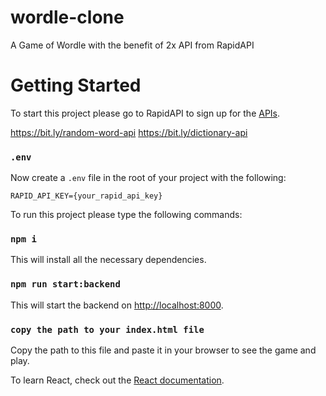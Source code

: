 # wordle-clone
A Game of Wordle with the benefit of 2x API from RapidAPI


# Getting Started

To start this project please go to RapidAPI to sign up for the [APIs](https://bit.ly/rapidapi-hub). 

https://bit.ly/random-word-api
https://bit.ly/dictionary-api


### `.env`
Now create a `.env` file in the root of your project with the following:

```
RAPID_API_KEY={your_rapid_api_key}
```

To run this project please type the following commands:

### `npm i`

This will install all the necessary dependencies.

### `npm run start:backend`

This will start the backend on  [http://localhost:8000](http://localhost:8000).

### `copy the path to your index.html file`

Copy the path to this file and paste it in your browser to see the game and play.

To learn React, check out the [React documentation](https://reactjs.org/).
